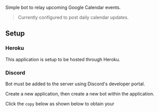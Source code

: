 Simple bot to relay upcoming Google Calendar events.

> Currently configured to post daily calendar updates.

## Setup

### Heroku
This application is setup to be hosted through Heroku.

### Discord
Bot must be added to the server using Discord's developer portal.

Create a new application, then create a new bot within the application.

Click the `copy` below as shown below to obtain your 